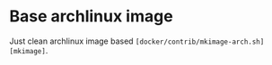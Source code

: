 # Base archlinux image

Just clean archlinux image based `[docker/contrib/mkimage-arch.sh][mkimage]`.

[mkimage]: https://github.com/docker/docker/blob/master/contrib/mkimage-arch.sh
